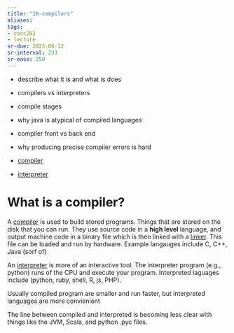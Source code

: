 ```yaml
---
title: "16-compilers"
aliases: 
tags: 
- cosc202
- lecture
sr-due: 2023-06-12
sr-interval: 233
sr-ease: 250
---
```


- describe what it is and what is does
- compilers vs interpreters
- compile stages
- why java is atypical of compiled languages
- compiler front vs back end
- why producing precise compiler errors is hard


- [compiler](notes/compiler.md)
- [interpreter](notes/interpreter.md)

# What is a compiler?
A [compiler](notes/compiler.md) is used to build stored programs. Things that are stored on the disk that  you can run. They use source code in a **high level** language, and output machine code in a binary file which is then linked with a [linker](notes/linker.md). This file can be loaded and run by hardware. Example langauges include C, C++, Java (sorf of)

An [interpreter](notes/interpreter.md) is more of an interactive tool. The interpreter program (e.g., python) runs of the CPU and execute your program. Interpreted laguages include (python, ruby, shell, R, js, PHP).

Usually compiled program are smaller and run faster, but interpreted languages are more convienient

The line between compiled and interpreted is becoming less clear with things like the JVM, Scala, and python .pyc files.